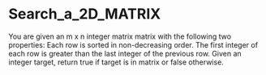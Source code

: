 # Search_a_2D_MATRIX
You are given an m x n integer matrix matrix with the following two properties:  Each row is sorted in non-decreasing order. The first integer of each row is greater than the last integer of the previous row. Given an integer target, return true if target is in matrix or false otherwise.
